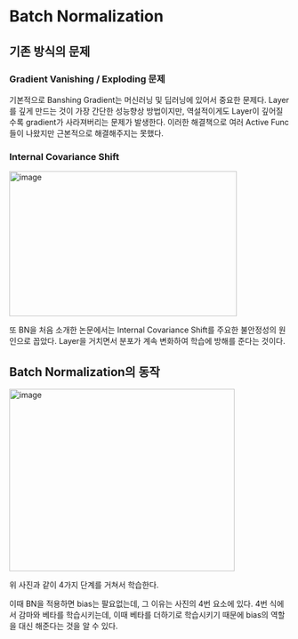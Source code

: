 # Batch Normalization 

## 기존 방식의 문제

### Gradient Vanishing / Exploding 문제
기본적으로 Banshing Gradient는 머신러닝 및 딥러닝에 있어서 중요한 문제다.
Layer를 깊게 만드는 것이 가장 간단한 성능향상 방법이지만, 역설적이게도 Layer이 깊어질수록 gradient가 사라져버리는 문제가 발생한다.
이러한 해결책으로 여러 Active Func들이 나왔지만 근본적으로 해결해주지는 못했다.

### Internal Covariance Shift
<img width="409" height="261" alt="image" src="https://github.com/user-attachments/assets/c3b026e4-63b4-4a6d-996c-131400434344" />

또 BN을 처음 소개한 논문에서는 Internal Covariance Shift를 주요한 불안정성의 원인으로 꼽았다.
Layer을 거치면서 분포가 계속 변화하여 학습에 방해를 준다는 것이다.


## Batch Normalization의 동작

<img width="405" height="328" alt="image" src="https://github.com/user-attachments/assets/ad9783cd-0668-4ddb-be70-f7fc6f7a827d" />

위 사진과 같이 4가지 단계를 거쳐서 학습한다.

이때 BN을 적용하면 bias는 팔요없는데, 그 이유는 사진의 4번 요소에 있다.
4번 식에서 감마와 베타를 학습시키는데, 이때 베타를 더하기로 학습시키기 때문에 bias의 역할을 대신 해준다는 것을 알 수 있다.
